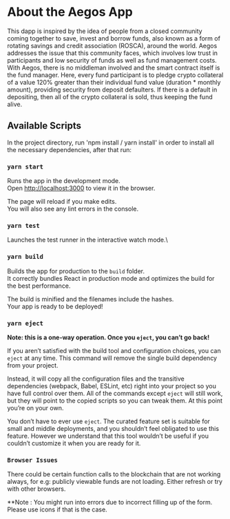 # About the Aegos App

This dapp is inspired by the idea of people from a closed community coming together to save, invest and borrow funds, also known as a form of rotating savings and credit association (ROSCA), around the world. Aegos addresses the issue that this community faces, which involves low trust in participants and low security of funds as well as fund management costs. With Aegos, there is no middleman involved and the smart contract itself is the fund manager. Here, every fund participant is to pledge crypto collateral of a value 120% greater than their individual fund value (duration * monthly amount), providing security from deposit defaulters. If there is a default in depositing, then all of the crypto collateral is sold, thus keeping the fund alive.   

## Available Scripts

In the project directory, run 'npm install / yarn install' in order to install all the necessary dependencies, after that run:

### `yarn start`

Runs the app in the development mode.\
Open [http://localhost:3000](http://localhost:3000) to view it in the browser.

The page will reload if you make edits.\
You will also see any lint errors in the console.

### `yarn test`

Launches the test runner in the interactive watch mode.\

### `yarn build`

Builds the app for production to the `build` folder.\
It correctly bundles React in production mode and optimizes the build for the best performance.

The build is minified and the filenames include the hashes.\
Your app is ready to be deployed!

### `yarn eject`

**Note: this is a one-way operation. Once you `eject`, you can’t go back!**

If you aren’t satisfied with the build tool and configuration choices, you can `eject` at any time. This command will remove the single build dependency from your project.

Instead, it will copy all the configuration files and the transitive dependencies (webpack, Babel, ESLint, etc) right into your project so you have full control over them. All of the commands except `eject` will still work, but they will point to the copied scripts so you can tweak them. At this point you’re on your own.

You don’t have to ever use `eject`. The curated feature set is suitable for small and middle deployments, and you shouldn’t feel obligated to use this feature. However we understand that this tool wouldn’t be useful if you couldn’t customize it when you are ready for it.

### `Browser Issues`

There could be certain function calls to the blockchain that are not working always, for e.g: publicly viewable funds are not loading. Either refresh or try with other browsers.

**Note : You might run into errors due to incorrect filling up of the form. Please use icons if that is the case. 

